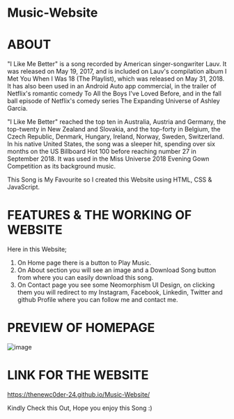 # Music-Website

# ABOUT
"I Like Me Better" is a song recorded by American singer-songwriter Lauv. It was released on May 19, 2017, and is included on Lauv's compilation album I Met You When I Was 18 (The Playlist), which was released on May 31, 2018. It has also been used in an Android Auto app commercial, in the trailer of Netflix's romantic comedy To All the Boys I've Loved Before, and in the fall ball episode of Netflix's comedy series The Expanding Universe of Ashley Garcia.

"I Like Me Better" reached the top ten in Australia, Austria and Germany, the top-twenty in New Zealand and Slovakia, and the top-forty in Belgium, the Czech Republic, Denmark, Hungary, Ireland, Norway, Sweden, Switzerland. In his native United States, the song was a sleeper hit, spending over six months on the US Billboard Hot 100 before reaching number 27 in September 2018. It was used in the Miss Universe 2018 Evening Gown Competition as its background music.

This Song is My Favourite so I created this Website using HTML, CSS & JavaScript.

# FEATURES & THE WORKING OF WEBSITE
Here in this Website;
  1. On Home page there is a button to Play Music.
  2. On About section you will see an image and a Download Song button from where you can easily download this song.
  3. On Contact page you see some Neomorphism UI Design, on clicking them you will redirect to my Instagram, Facebook, Linkedin, Twitter and github Profile where you can follow me and contact me.
  
# PREVIEW OF HOMEPAGE
![image](https://github.com/TheNewC0der-24/Music-Website/blob/master/Preview.png)

# LINK FOR THE WEBSITE
https://thenewc0der-24.github.io/Music-Website/

Kindly Check this Out, Hope you enjoy this Song :)
